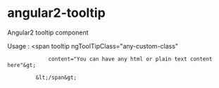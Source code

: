 # angular2-tooltip
Angular2 tooltip component


Usage :   &lt;span tooltip ngToolTipClass="any-custom-class"

                 content="You can have any html or plain text content here"&gt;

             &lt;/span&gt;
